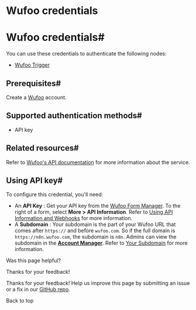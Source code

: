 # Wufoo credentials

[ ](https://github.com/n8n-io/n8n-docs/edit/main/docs/integrations/builtin/credentials/wufoo.md "Edit this page")

# Wufoo credentials#

You can use these credentials to authenticate the following nodes:

  * [Wufoo Trigger](../../trigger-nodes/n8n-nodes-base.wufootrigger/)



## Prerequisites#

Create a [Wufoo](https://wufoo.com) account.

## Supported authentication methods#

  * API key



## Related resources#

Refer to [Wufoo's API documentation](https://wufoo.github.io/docs/) for more information about the service.

## Using API key#

To configure this credential, you'll need:

  * An **API Key** : Get your API key from the [Wufoo Form Manager](https://app.wufoo.com/#/form-manager). To the right of a form, select **More > API Information**. Refer to [Using API Information and Webhooks](https://help.surveymonkey.com/en/wufoo/integrations/wufoo-api/) for more information.
  * A **Subdomain** : Your subdomain is the part of your Wufoo URL that comes after `https://` and before `wufoo.com`. So if the full domain is `https://n8n.wufoo.com`, the subdomain is `n8n`. Admins can view the subdomain in the [**Account Manager**](https://help.surveymonkey.com/en/wufoo/account-manager). Refer to [Your Subdomain](https://help.surveymonkey.com/en/wufoo/account/your-subdomain/) for more information.

Was this page helpful? 

Thanks for your feedback! 

Thanks for your feedback! Help us improve this page by submitting an issue or a fix in our [GitHub repo](https://github.com/n8n-io/n8n-docs). 

Back to top 
